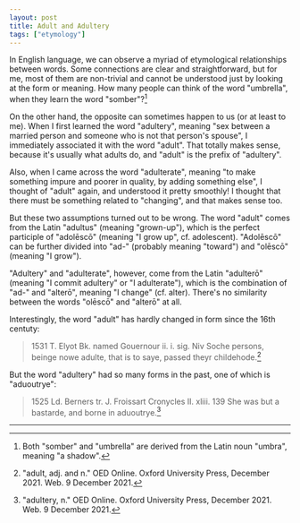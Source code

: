 ```yaml
---
layout: post
title: Adult and Adultery
tags: ["etymology"]
---
```


In English language, we can observe a myriad of etymological relationships between words.
Some connections are clear and straightforward, but for me, most of them are non-trivial and cannot be understood just by looking at the form or meaning.
How many people can think of the word "umbrella", when they learn the word "somber"?[^umbra]

On the other hand, the opposite can sometimes happen to us (or at least to me).
When I first learned the word "adultery", meaning "sex between a married person and someone who is not that person's spouse", I immediately associated it with the word "adult".
That totally makes sense, because it's usually what adults do, and "adult" is the prefix of "adultery".

Also, when I came across the word "adulterate", meaning "to make something impure and poorer in quality, by adding something else", I thought of "adult" again, and understood it pretty smoothly!
I thought that there must be something related to "changing", and that makes sense too.

But these two assumptions turned out to be wrong.
The word "adult" comes from the Latin "adultus" (meaning "grown-up"), which is the perfect participle of "adolēscō" (meaning "I grow up", cf. adolescent).
"Adolēscō" can be further divided into "ad-" (probably meaning "toward") and "olēscō" (meaning "I grow").

"Adultery" and "adulterate", however, come from the Latin "adulterō" (meaning "I commit adultery" or "I adulterate"), which is the combination of "ad-" and "alterō", meaning "I change" (cf. alter).
There's no similarity between the words "olēscō" and "alterō" at all.

Interestingly, the word "adult" has hardly changed in form since the 16th centuty:

> 1531   T. Elyot Bk. named Gouernour ii. i. sig. Niv   Soche persons, beinge nowe adulte, that is to saye, passed theyr childehode.[^oed-adult]

But the word "adultery" had so many forms in the past, one of which is "aduoutrye":

> 1525   Ld. Berners tr. J. Froissart Cronycles II. xliii. 139   She was but a bastarde, and borne in aduoutrye.[^oed-adultery]

---

[^umbra]: Both "somber" and "umbrella" are derived from the Latin noun "umbra", meaning "a shadow".
[^oed-adult]: "adult, adj. and n." OED Online. Oxford University Press, December 2021. Web. 9 December 2021.
[^oed-adultery]: "adultery, n." OED Online. Oxford University Press, December 2021. Web. 9 December 2021.

